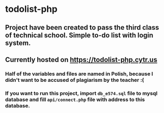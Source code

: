 # todolist-php

## Project have been created to pass the third class of technical school. Simple to-do list with login system.

## Currently hosted on https://todolist-php.cytr.us

### Half of the variables and files are named in Polish, because I didn't want to be accused of plagiarism by the teacher :(

### If you want to run this project, import `db_e574.sql` file to mysql database and fill `api/connect.php` file with address to this database.
